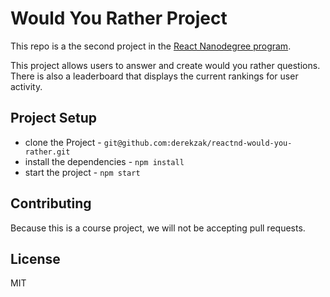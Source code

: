 # Would You Rather Project

This repo is a the second project in the [React Nanodegree program](https://www.udacity.com/course/react-nanodegree--nd019).

This project allows users to answer and create would you rather questions.  There is also a leaderboard that displays the current rankings for user activity.

## Project Setup

* clone the Project - `git@github.com:derekzak/reactnd-would-you-rather.git`
* install the dependencies - `npm install`
* start the project - `npm start`

## Contributing

Because this is a course project, we will not be accepting pull requests.

## License

MIT
